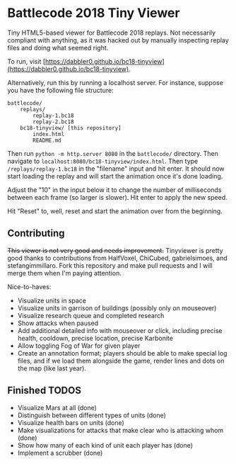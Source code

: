 Battlecode 2018 Tiny Viewer
===========================

Tiny HTML5-based viewer for Battlecode 2018 replays. Not necessarily compliant with anything, as it was hacked out by manually inspecting replay files and doing what seemed right.

To run, visit [https://dabbler0.github.io/bc18-tinyview](https://dabbler0.github.io/bc18-tinyview).

Alternatively, run this by running a localhost server. For instance, suppose you have the following file structure:

```
battlecode/
    replays/
        replay-1.bc18
        replay-2.bc18
    bc18-tinyview/ [this repository]
        index.html
        README.md
```

Then run `python -m http.server 8080` in the `battlecode/` directory. Then navigate to `localhost:8080/bc18-tinyview/index.html`. Then type `/replays/replay-1.bc18` in the "filename" input and hit enter. It should now start loading the replay and will start the animation once it's done loading.

Adjust the "10" in the input below it to change the number of milliseconds between each frame (so larger is slower). Hit enter to apply the new speed.

Hit "Reset" to, well, reset and start the animation over from the beginning.

Contributing
------------

~~This viewer is not very good and needs improvement.~~ Tinyviewer is pretty good thanks to contributions from HalfVoxel, ChiCubed, gabrielsimoes, and stefangimmillaro. Fork this repository and make pull requests and I will merge them when I'm paying attention.

Nice-to-haves:
 - Visualize units in space
 - Visualize units in garrison of buildings (possibly only on mouseover)
 - Visualize research queue and completed research
 - Show attacks when paused
 - Add additional detailed info with mouseover or click, including precise health, cooldown, precise location, precise Karbonite
 - Allow toggling Fog of War for given player
 - Create an annotation format; players should be able to make special log files, and if we load them alongside the game, render lines and dots on the map (like last year).

 Finished TODOS
 ---------------
 - Visualize Mars at all (done)
 - Distinguish between different types of units (done)
 - Visualize health bars on units (done)
 - Make visualizations for attacks that make clear who is attacking whom (done)
 - Show how many of each kind of unit each player has (done)
 - Implement a scrubber (done)
